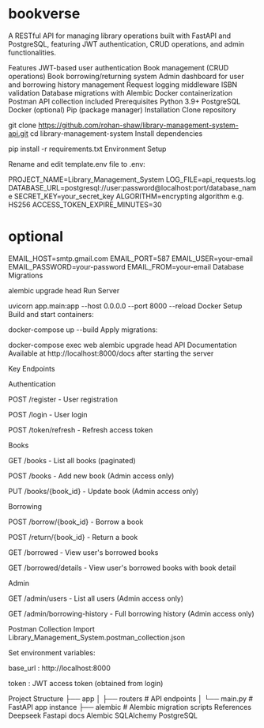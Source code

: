 # bookverse
A RESTful API for managing library operations built with FastAPI and PostgreSQL, featuring JWT authentication, CRUD operations, and admin functionalities.

Features
JWT-based user authentication
Book management (CRUD operations)
Book borrowing/returning system
Admin dashboard for user and borrowing history management
Request logging middleware
ISBN validation
Database migrations with Alembic
Docker containerization
Postman API collection included
Prerequisites
Python 3.9+
PostgreSQL
Docker (optional)
Pip (package manager)
Installation
Clone repository

git clone https://github.com/rohan-shaw/library-management-system-api.git
cd library-management-system
Install dependencies

pip install -r requirements.txt
Environment Setup

Rename and edit template.env file to .env:

PROJECT_NAME=Library_Management_System
LOG_FILE=api_requests.log
DATABASE_URL=postgresql://user:password@localhost:port/database_name
SECRET_KEY=your_secret_key
ALGORITHM=encrypting algorithm e.g. HS256
ACCESS_TOKEN_EXPIRE_MINUTES=30

# optional
EMAIL_HOST=smtp.gmail.com
EMAIL_PORT=587
EMAIL_USER=your-email
EMAIL_PASSWORD=your-password
EMAIL_FROM=your-email
Database Migrations

alembic upgrade head
Run Server

uvicorn app.main:app --host 0.0.0.0 --port 8000 --reload
Docker Setup
Build and start containers:

docker-compose up --build
Apply migrations:

docker-compose exec web alembic upgrade head
API Documentation
Available at http://localhost:8000/docs after starting the server

Key Endpoints

Authentication

POST /register - User registration

POST /login - User login

POST /token/refresh - Refresh access token

Books

GET /books - List all books (paginated)

POST /books - Add new book (Admin access only)

PUT /books/{book_id} - Update book (Admin access only)

Borrowing

POST /borrow/{book_id} - Borrow a book

POST /return/{book_id} - Return a book

GET /borrowed - View user's borrowed books

GET /borrowed/details - View user's borrowed books with book detail

Admin

GET /admin/users - List all users (Admin access only)

GET /admin/borrowing-history - Full borrowing history (Admin access only)

Postman Collection
Import Library_Management_System.postman_collection.json

Set environment variables:

 base_url : http://localhost:8000

 token : JWT access token (obtained from login)

Project Structure
├── app
│   ├── routers      # API endpoints
│   └── main.py     # FastAPI app instance
├── alembic      # Alembic migration scripts
References
Deepseek
Fastapi docs
Alembic SQLAlchemy
PostgreSQL
